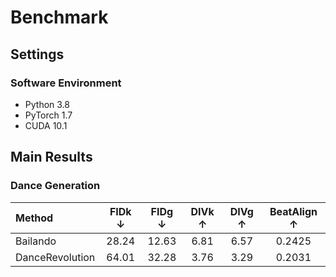 # Benchmark



## Settings

### Software Environment

- Python 3.8
- PyTorch 1.7
- CUDA 10.1


## Main Results

### Dance Generation
| Method  | FIDk $\downarrow$| FIDg $\downarrow$ | DIVk $\uparrow$ | DIVg $\uparrow$  | BeatAlign $\uparrow$ |
| :--- | :----: | :----: | :----: | :----: | :----: |
| Bailando | 28.24 | 12.63 | 6.81 | 6.57 | 0.2425 |
| DanceRevolution | 64.01 | 32.28 | 3.76 | 3.29 | 0.2031|
